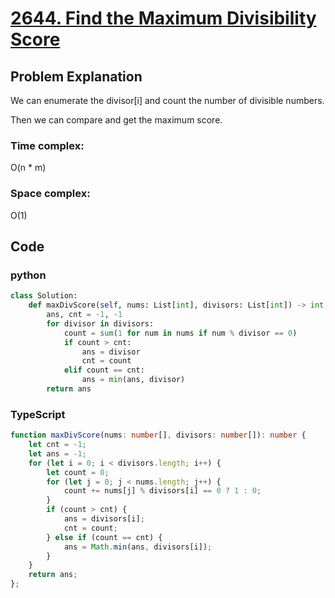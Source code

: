 # [2644. Find the Maximum Divisibility Score](https://leetcode.cn/problems/find-the-maximum-divisibility-score/description/?envType=daily-question&envId=2024-05-18)



## Problem Explanation
We can enumerate the divisor[i] and count the number of divisible numbers.

Then we can compare and get the maximum score.
### Time complex:
O(n * m)
### Space complex:
O(1)
## Code

### python
```python
class Solution:
    def maxDivScore(self, nums: List[int], divisors: List[int]) -> int:
        ans, cnt = -1, -1
        for divisor in divisors:
            count = sum(1 for num in nums if num % divisor == 0)
            if count > cnt:
                ans = divisor
                cnt = count
            elif count == cnt:
                ans = min(ans, divisor)
        return ans
```

### TypeScript
```TypeScript
function maxDivScore(nums: number[], divisors: number[]): number {
    let cnt = -1;
    let ans = -1;
    for (let i = 0; i < divisors.length; i++) {
        let count = 0;
        for (let j = 0; j < nums.length; j++) {
            count += nums[j] % divisors[i] == 0 ? 1 : 0;
        }
        if (count > cnt) {
            ans = divisors[i];
            cnt = count;
        } else if (count == cnt) {
            ans = Math.min(ans, divisors[i]);
        }
    }
    return ans;
};

```